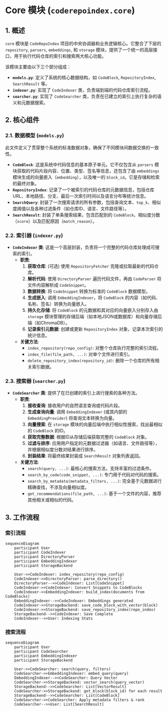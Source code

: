 # Core 模块 (`coderepoindex.core`)

## 1. 概述

`core` 模块是 `CodeRepoIndex` 项目的中央协调器和业务逻辑核心。它整合了下层的 `repository`, `parsers`, `embeddings`, 和 `storage` 模块，提供了一个统一的高层接口，用于执行代码仓库的索引和搜索两大核心功能。

该模块主要由以下三个部分组成：
- **`models.py`**: 定义了系统的核心数据结构，如 `CodeBlock`, `RepositoryIndex`, `SearchResult` 等。
- **`indexer.py`**: 实现了 `CodeIndexer` 类，负责端到端的代码仓库索引流程。
- **`searcher.py`**: 实现了 `CodeSearcher` 类，负责在已建立的索引上执行复杂的语义和元数据搜索。

## 2. 核心组件

### 2.1. 数据模型 (`models.py`)

此文件定义了贯穿整个系统的标准数据对象，确保了不同模块间数据交换的一致性。

- **`CodeBlock`**: 这是系统中代码信息的基本原子单元。它不仅包含从 `parsers` 模块获取的代码片段内容、位置、类型、签名等信息，还包含了由 `embeddings` 模块生成的向量嵌入（`embedding`），以及唯一的 `block_id`。它是存储和检索的最终对象。
- **`RepositoryIndex`**: 记录了一个被索引的代码仓库的元数据信息，包括仓库URL、本地路径、分支、最后一次索引时间以及语言分布等统计信息。
- **`SearchQuery`**: 封装了一次搜索请求的所有参数，包括查询文本、`top_k`、相似度阈值以及各种过滤条件（如仓库ID、语言、文件路径等）。
- **`SearchResult`**: 封装了单条搜索结果，包含匹配到的 `CodeBlock`、相似度分数（`score`）以及匹配原因（`match_reason`）。

### 2.2. 索引器 (`indexer.py`)

- **`CodeIndexer` 类**: 这是一个高层封装，负责将一个完整的代码仓库处理成可搜索的索引。
    - **职责**:
        1.  **获取仓库**: (可选) 使用 `RepositoryFetcher` 克隆或拉取最新的代码仓库。
        2.  **解析代码**: 使用 `DirectoryParser` 遍历代码文件，再由 `CodeParser` 将文件内容解析成 `CodeSnippet`。
        3.  **数据转换**: 将 `CodeSnippet` 转换为标准的 `CodeBlock` 数据模型。
        4.  **生成嵌入**: 调用 `EmbeddingIndexer`，将 `CodeBlock` 的内容（如代码、名称、签名）转换为向量嵌入。
        5.  **持久化存储**: 将 `CodeBlock` 的元数据和其对应的向量嵌入分别存入由 `storage` 模块管理的存储后端（如本地JSON或数据库）和向量存储后端（如ChromaDB）。
        6.  **记录索引元数据**: 创建或更新 `RepositoryIndex` 对象，记录本次索引的统计信息。
    - **关键方法**:
        - `index_repository(repo_config)`: 对整个仓库执行完整的索引流程。
        - `index_file(file_path, ...)`: 对单个文件进行索引。
        - `delete_repository_index(repository_id)`: 删除一个仓库的所有相关索引数据。

### 2.3. 搜索器 (`searcher.py`)

- **`CodeSearcher` 类**: 提供了在已创建的索引上进行搜索的各种方法。
    - **职责**:
        1.  **接收查询**: 接收用户的自然语言查询或代码片段。
        2.  **生成查询向量**: 调用 `EmbeddingIndexer` (或其内部的 `EmbeddingProvider`) 将查询文本转换为向量。
        3.  **向量搜索**: 在 `storage` 模块的向量后端中执行相似性搜索，找出最相似的 `CodeBlock` 的ID。
        4.  **获取完整数据**: 根据ID从存储后端获取完整的 `CodeBlock` 对象。
        5.  **过滤与排序**: 应用用户指定的元数据过滤器（如语言、文件路径等），并根据相似度分数对结果进行排序。
        6.  **封装结果**: 将最终结果封装成 `SearchResult` 对象列表返回。
    - **关键方法**:
        - `search(query, ...)`: 最核心的搜索方法，支持丰富的过滤条件。
        - `search_by_code(code_snippet, ...)`: 专门用于代码对代码的搜索。
        - `search_by_metadata(metadata_filters, ...)`: 完全基于元数据进行精确查找，不涉及向量相似度。
        - `get_recommendations(file_path, ...)`: 基于一个文件的内容，推荐其他相关或相似的代码。

## 3. 工作流程

### 索引流程

```mermaid
sequenceDiagram
    participant User
    participant CodeIndexer
    participant DirectoryParser
    participant EmbeddingIndexer
    participant StorageBackend

    User->>CodeIndexer: index_repository(repo_config)
    CodeIndexer->>DirectoryParser: parse_directory()
    DirectoryParser-->>CodeIndexer: List[CodeSnippet]
    CodeIndexer->>CodeIndexer: Convert Snippets to CodeBlocks
    CodeIndexer->>EmbeddingIndexer: build_index(documents from CodeBlocks)
    EmbeddingIndexer-->>CodeIndexer: Embeddings generated
    CodeIndexer->>StorageBackend: save_code_block_with_vector(block)
    CodeIndexer->>StorageBackend: save_repository_index(repo_index)
    StorageBackend-->>CodeIndexer: Save Complete
    CodeIndexer-->>User: Indexing Stats
```

### 搜索流程

```mermaid
sequenceDiagram
    participant User
    participant CodeSearcher
    participant EmbeddingIndexer
    participant StorageBackend

    User->>CodeSearcher: search(query, filters)
    CodeSearcher->>EmbeddingIndexer: embed_query(query)
    EmbeddingIndexer-->>CodeSearcher: Query Vector
    CodeSearcher->>StorageBackend: vector_search(query_vector)
    StorageBackend-->>CodeSearcher: List[VectorResult]
    CodeSearcher->>StorageBackend: get_block(block_id) for each result
    StorageBackend-->>CodeSearcher: List[CodeBlock]
    CodeSearcher->>CodeSearcher: Apply metadata filters & rank
    CodeSearcher-->>User: List[SearchResult]
```
